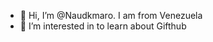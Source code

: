 - 👋 Hi, I’m @Naudkmaro. I am from Venezuela
- 👀 I’m interested in to learn about Gifthub

<!---
Naudkmaro/Naudkmaro is a ✨ special ✨ repository because its `README.md` (this file) appears on your GitHub profile.
You can click the Preview link to take a look at your changes.
--->
